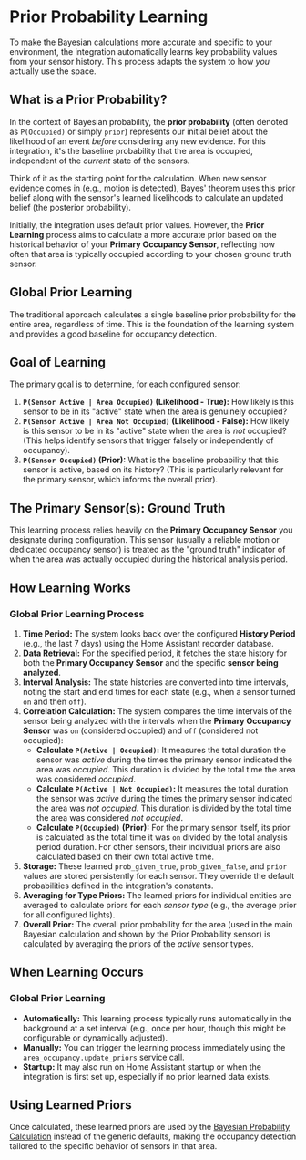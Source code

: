 # Prior Probability Learning

To make the Bayesian calculations more accurate and specific to your environment, the integration automatically learns key probability values from your sensor history. This process adapts the system to how _you_ actually use the space.

## What is a Prior Probability?

In the context of Bayesian probability, the **prior probability** (often denoted as `P(Occupied)` or simply `prior`) represents our initial belief about the likelihood of an event _before_ considering any new evidence. For this integration, it's the baseline probability that the area is occupied, independent of the _current_ state of the sensors.

Think of it as the starting point for the calculation. When new sensor evidence comes in (e.g., motion is detected), Bayes' theorem uses this prior belief along with the sensor's learned likelihoods to calculate an updated belief (the posterior probability).

Initially, the integration uses default prior values. However, the **Prior Learning** process aims to calculate a more accurate prior based on the historical behavior of your **Primary Occupancy Sensor**, reflecting how often that area is typically occupied according to your chosen ground truth sensor.

## Global Prior Learning

The traditional approach calculates a single baseline prior probability for the entire area, regardless of time. This is the foundation of the learning system and provides a good baseline for occupancy detection.

## Goal of Learning

The primary goal is to determine, for each configured sensor:

1.  **`P(Sensor Active | Area Occupied)` (Likelihood - True):** How likely is this sensor to be in its "active" state when the area is genuinely occupied?
2.  **`P(Sensor Active | Area Not Occupied)` (Likelihood - False):** How likely is this sensor to be in its "active" state when the area is _not_ occupied? (This helps identify sensors that trigger falsely or independently of occupancy).
3.  **`P(Sensor Occupied)` (Prior):** What is the baseline probability that this sensor is active, based on its history? (This is particularly relevant for the primary sensor, which informs the overall prior).

## The Primary Sensor(s): Ground Truth

This learning process relies heavily on the **Primary Occupancy Sensor** you designate during configuration. This sensor (usually a reliable motion or dedicated occupancy sensor) is treated as the "ground truth" indicator of when the area was actually occupied during the historical analysis period.

## How Learning Works

### Global Prior Learning Process

1.  **Time Period:** The system looks back over the configured **History Period** (e.g., the last 7 days) using the Home Assistant recorder database.
2.  **Data Retrieval:** For the specified period, it fetches the state history for both the **Primary Occupancy Sensor** and the specific **sensor being analyzed**.
3.  **Interval Analysis:** The state histories are converted into time intervals, noting the start and end times for each state (e.g., when a sensor turned `on` and then `off`).
4.  **Correlation Calculation:** The system compares the time intervals of the sensor being analyzed with the intervals when the **Primary Occupancy Sensor** was `on` (considered occupied) and `off` (considered not occupied):
    - **Calculate `P(Active | Occupied)`:** It measures the total duration the sensor was _active_ during the times the primary sensor indicated the area was _occupied_. This duration is divided by the total time the area was considered _occupied_.
    - **Calculate `P(Active | Not Occupied)`:** It measures the total duration the sensor was _active_ during the times the primary sensor indicated the area was _not occupied_. This duration is divided by the total time the area was considered _not occupied_.
    - **Calculate `P(Occupied)` (Prior):** For the primary sensor itself, its prior is calculated as the total time it was `on` divided by the total analysis period duration. For other sensors, their individual priors are also calculated based on their own total active time.
5.  **Storage:** These learned `prob_given_true`, `prob_given_false`, and `prior` values are stored persistently for each sensor. They override the default probabilities defined in the integration's constants.
6.  **Averaging for Type Priors:** The learned priors for individual entities are averaged to calculate priors for each _sensor type_ (e.g., the average prior for all configured lights).
7.  **Overall Prior:** The overall prior probability for the area (used in the main Bayesian calculation and shown by the Prior Probability sensor) is calculated by averaging the priors of the _active_ sensor types.

## When Learning Occurs

### Global Prior Learning

- **Automatically:** This learning process typically runs automatically in the background at a set interval (e.g., once per hour, though this might be configurable or dynamically adjusted).
- **Manually:** You can trigger the learning process immediately using the `area_occupancy.update_priors` service call.
- **Startup:** It may also run on Home Assistant startup or when the integration is first set up, especially if no prior learned data exists.

## Using Learned Priors

Once calculated, these learned priors are used by the [Bayesian Probability Calculation](calculation.md) instead of the generic defaults, making the occupancy detection tailored to the specific behavior of sensors in that area.
